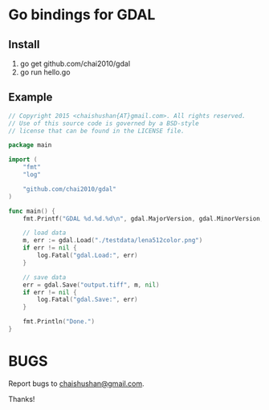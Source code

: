 # Go bindings for GDAL

## Install

1. go get github.com/chai2010/gdal
2. go run hello.go

## Example

```Go
// Copyright 2015 <chaishushan{AT}gmail.com>. All rights reserved.
// Use of this source code is governed by a BSD-style
// license that can be found in the LICENSE file.

package main

import (
	"fmt"
	"log"

	"github.com/chai2010/gdal"
)

func main() {
	fmt.Printf("GDAL %d.%d.%d\n", gdal.MajorVersion, gdal.MinorVersion, gdal.RevVersion)

	// load data
	m, err := gdal.Load("./testdata/lena512color.png")
	if err != nil {
		log.Fatal("gdal.Load:", err)
	}

	// save data
	err = gdal.Save("output.tiff", m, nil)
	if err != nil {
		log.Fatal("gdal.Save:", err)
	}

	fmt.Println("Done.")
}
```

BUGS
====

Report bugs to <chaishushan@gmail.com>.

Thanks!
